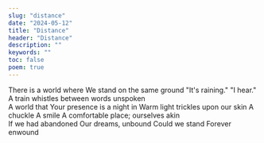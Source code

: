 ```yaml
---
slug: "distance"
date: "2024-05-12"
title: "Distance"
header: "Distance"
description: ""
keywords: ""
toc: false
poem: true
---
```


There is a world where
We stand on the same ground
"It's raining."
"I hear."
A train whistles between words unspoken
<br />
A world that
Your presence is a night in
Warm light trickles upon our skin
A chuckle
A smile
A comfortable place; ourselves akin
<br />
If we had abandoned
Our dreams, unbound
Could we stand
Forever enwound
